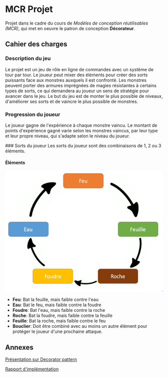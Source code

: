# MCR Projet
Projet dans le cadre du cours de *Modèles de conception réutilisables (MCR)*, qui met en oeuvre le patron de conception **Décorateur**.

## Cahier des charges
### Description du jeu
Le projet est un jeu de rôle en ligne de commandes avec un système de tour par tour. Le joueur peut mixer des éléments pour créer des sorts
puissants face aux monstres auxquels il est confronté. Les monstres peuvent porter des armures imprégnées de magies résistantes à certains
types de sorts, ce qui demandera au joueur un sens de stratégie pour avancer dans le jeu.
Le but du jeu est de monter le plus possible de niveaux, d'améliorer ses sorts et de vaincre le plus possible de monstres.

### Progression du joueur
Le joueur gagne de l'expérience à chaque monstre vaincu. Le montant de points d'expérience gagné varie selon les monstres vaincus, par leur
type et leur propre niveau, qui s'adapte selon le niveau du joueur.

### Sorts du joueur
Les sorts du joueur sont des combinaisons de 1, 2 ou 3 éléments.
#### Éléments
![La roue des éléments](lib/elements.png)

- **Feu**: Bat la feuille, mais faible contre l'eau
- **Eau**: Bat le feu, mais faible contre la foudre
- **Foudre**: Bat l'eau, mais faible contre la roche
- **Roche**: Bat la foudre, mais faible contre la feuille
- **Feuille**: Bat la roche, mais faible contre le feu
- **Bouclier**: Doit être combiné avec au moins un autre élément pour protéger le joueur d'une prochaine attaque.


## Annexes
[Présentation sur Decorator pattern](https://docs.google.com/presentation/d/1ut6Z_v5dZSnAWxiVnd7M8C_0UY7l7T_Adyf9Ep0WFmM/edit?usp=sharing)

[Rapport d'implémentation](https://docs.google.com/document/d/1W6f9Hr3Z06GwksQjO3yI6CN40MF6-ozX6gCRqe9kRsM/edit)
